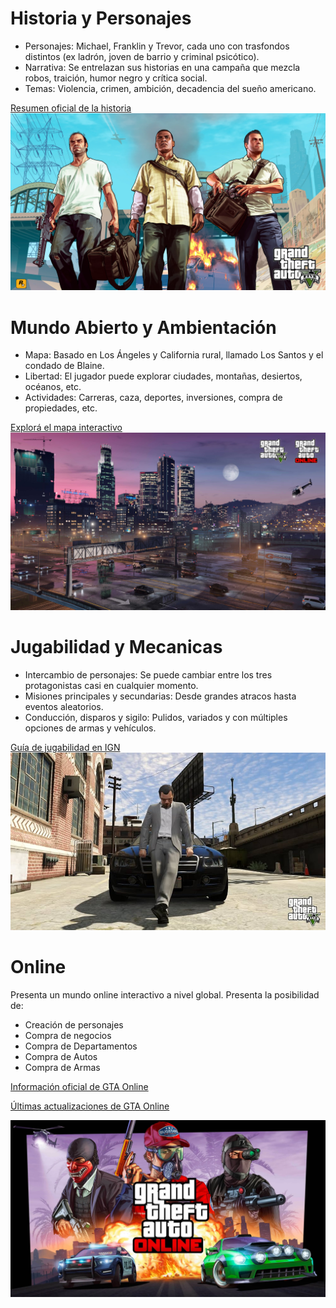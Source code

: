 # Historia y Personajes

- Personajes: Michael, Franklin y Trevor, cada uno con trasfondos distintos (ex ladrón, joven de barrio y criminal psicótico).
- Narrativa: Se entrelazan sus historias en una campaña que mezcla robos, traición, humor negro y crítica social.
- Temas: Violencia, crimen, ambición, decadencia del sueño americano.

[Resumen oficial de la historia](https://www.rockstargames.com/V/story)
![Fotos Personajes](FotosGTA/gta-v-arte-grande-2321051.jpg)


# Mundo Abierto y Ambientación

- Mapa: Basado en Los Ángeles y California rural, llamado Los Santos y el condado de Blaine.
- Libertad: El jugador puede explorar ciudades, montañas, desiertos, océanos, etc.
- Actividades: Carreras, caza, deportes, inversiones, compra de propiedades, etc.

[Explorá el mapa interactivo](https://gta-5-map.com/)
![Fotos Mundo](FotosGTA/5e6f14bf3b02e6f5342632d1dc08e5a7b4406c8c.jpg)

# Jugabilidad y Mecanicas

- Intercambio de personajes: Se puede cambiar entre los tres protagonistas casi en cualquier momento.
- Misiones principales y secundarias: Desde grandes atracos hasta eventos aleatorios.
- Conducción, disparos y sigilo: Pulidos, variados y con múltiples opciones de armas y vehículos.

[Guía de jugabilidad en IGN](https://www.ign.com/wikis/gta-5)
![Foto Michael](FotosGTA/71x-1UJb45L._AC_UF1000,1000_QL80_.jpg)

# Online

Presenta un mundo online interactivo a nivel global. Presenta la posibilidad de:

- Creación de personajes
- Compra de negocios
- Compra de Departamentos
- Compra de Autos
- Compra de Armas

[Información oficial de GTA Online](https://www.rockstargames.com/gta-online)

[Últimas actualizaciones de GTA Online](https://www.rockpapershotgun.com/tag/gta-online)

![Foto Online](FotosGTA/2d949e448c009d6c3aaa13af7515c358d20d9f9b-scaled.jpg)